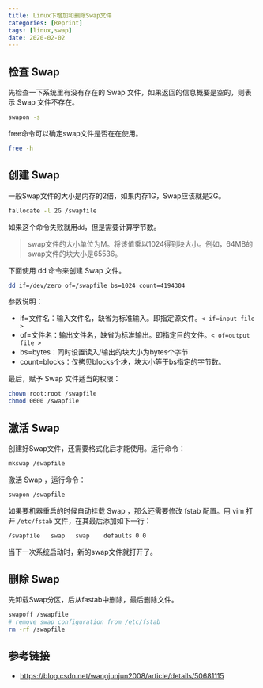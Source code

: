 ```yaml
---
title: Linux下增加和删除Swap文件
categories: [Reprint]
tags: [linux,swap]
date: 2020-02-02
---
```

## 检查 Swap

先检查一下系统里有没有存在的 Swap 文件，如果返回的信息概要是空的，则表示 Swap 文件不存在。

```bash
swapon -s
```

free命令可以确定swap文件是否在在使用。

```bash
free -h
```

## 创建 Swap

一般Swap文件的大小是内存的2倍，如果内存1G，Swap应该就是2G。

```bash
fallocate -l 2G /swapfile
```

如果这个命令失败就用`dd`，但是需要计算字节数。  

> swap文件的大小单位为M。将该值乘以1024得到块大小。例如，64MB的swap文件的块大小是65536。

下面使用 dd 命令来创建 Swap 文件。

```bash
dd if=/dev/zero of=/swapfile bs=1024 count=4194304
```

参数说明：

- if=文件名：输入文件名，缺省为标准输入。即指定源文件。`< if=input file >`
- of=文件名：输出文件名，缺省为标准输出。即指定目的文件。`< of=output file >`
- bs=bytes：同时设置读入/输出的块大小为bytes个字节
- count=blocks：仅拷贝blocks个块，块大小等于bs指定的字节数。

最后，赋予 Swap 文件适当的权限：

```bash
chown root:root /swapfile 
chmod 0600 /swapfile
```

## 激活 Swap

创建好Swap文件，还需要格式化后才能使用。运行命令：

```bash
mkswap /swapfile
```

激活 Swap ，运行命令：

```bash
swapon /swapfile
```

如果要机器重启的时候自动挂载 Swap ，那么还需要修改 fstab 配置。用 vim 打开 `/etc/fstab` 文件，在其最后添加如下一行：

```bash
/swapfile   swap   swap    defaults 0 0
```

当下一次系统启动时，新的swap文件就打开了。

## 删除 Swap

先卸载Swap分区，后从fastab中删除，最后删除文件。
```bash
swapoff /swapfile
# remove swap configuration from /etc/fstab
rm -rf /swapfile
```

## 参考链接

- https://blog.csdn.net/wangjunjun2008/article/details/50681115


